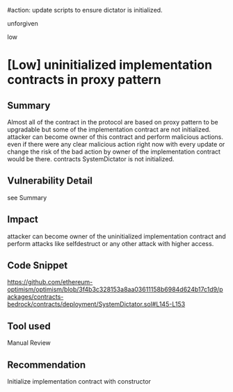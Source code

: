 #action: update scripts to ensure dictator is initialized.

unforgiven

low

# [Low] uninitialized implementation contracts in proxy pattern

## Summary
Almost all of the contract in the protocol are based on proxy pattern to be upgradable but some of the implementation contract are not initialized. attacker can become owner of this contract and perform malicious actions. even if there were any clear malicious action right now with every update or change the risk of the bad action by owner of the implementation contract would be there. contracts SystemDictator is not initialized.

## Vulnerability Detail
see Summary

## Impact
attacker can become owner of the uninitialized implementation contract and perform attacks like selfdestruct or any other attack with higher access.

## Code Snippet
https://github.com/ethereum-optimism/optimism/blob/3f4b3c328153a8aa03611158b6984d624b17c1d9/packages/contracts-bedrock/contracts/deployment/SystemDictator.sol#L145-L153

## Tool used
Manual Review

## Recommendation
Initialize implementation contract with constructor
